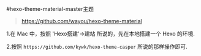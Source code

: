 #hexo-theme-material-master主题
> https://github.com/wayou/hexo-theme-material


1.在 Mac 中，按照 'Hexo搭建'->建站 所说的，先在本地搭建一个 Hexo 的环境.

2.按照 ```https://github.com/kywk/hexo-theme-casper``` 所说的那样操作即可.







